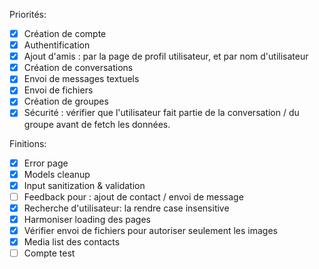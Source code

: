 Priorités:
- [X] Création de compte
- [X] Authentification
- [X] Ajout d'amis : par la page de profil utilisateur, et par nom d'utilisateur
- [X] Création de conversations
- [X] Envoi de messages textuels
- [X] Envoi de fichiers
- [X] Création de groupes
- [X] Sécurité : vérifier que l'utilisateur fait partie de la conversation / du groupe avant de fetch les données.

Finitions:
- [X] Error page
- [X] Models cleanup
- [X] Input sanitization & validation
- [ ] Feedback pour : ajout de contact / envoi de message
- [X] Recherche d'utilisateur: la rendre case insensitive
- [X] Harmoniser loading des pages
- [X] Vérifier envoi de fichiers pour autoriser seulement les images
- [X] Media list des contacts
- [ ] Compte test